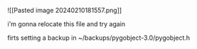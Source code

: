 ![[Pasted image 20240210181557.png]]

i'm gonna relocate this file and try again

firts setting a backup in ~/backups/pygobject-3.0/pygobject.h